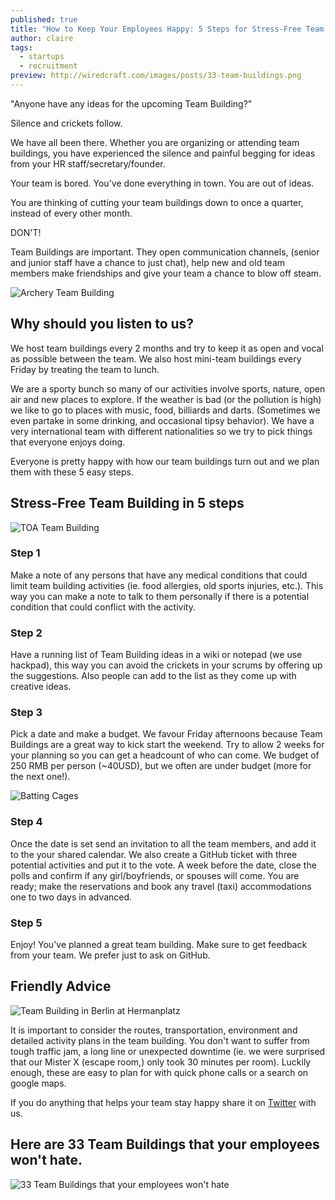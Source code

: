 ```yaml
---
published: true
title: "How to Keep Your Employees Happy: 5 Steps for Stress-Free Team Buildings "
author: claire
tags:
  - startups
  - recruitment
preview: http://wiredcraft.com/images/posts/33-team-buildings.png
---
```


"Anyone have any ideas for the upcoming Team Building?"

Silence and crickets follow.

We have all been there. Whether you are organizing or attending team buildings, you have experienced the silence and painful begging for ideas from your HR staff/secretary/founder.

<!-- more -->

Your team is bored. You've done everything in town. You are out of ideas.

You are thinking of cutting your team buildings down to once a quarter, instead of every other month.

DON'T!

Team Buildings are important. They open communication channels, (senior and junior staff have a chance to just chat), help new and old team members make friendships and give your team a chance to blow off steam.

![Archery Team Building](//wiredcraft.com/images/posts/archery.jpg)

## Why should you listen to us?

We host team buildings every 2 months and try to keep it as open and vocal as possible between the team. We also host mini-team buildings every Friday by treating the team to lunch.

We are a sporty bunch so many of our activities involve sports, nature, open air and new places to explore. If the weather is bad (or the pollution is high) we like to go to places with music, food, billiards and darts. (Sometimes we even partake in some drinking, and occasional tipsy behavior). We have a very international team with different nationalities so we try to pick things that everyone enjoys doing.

Everyone is pretty happy with how our team buildings turn out and we plan them with these 5 easy steps.

## Stress-Free Team Building in 5 steps

![TOA Team Building](//wiredcraft.com/images/posts/toa.jpg)

### Step 1

Make a note of any persons that have any medical conditions that could limit team building activities (ie. food allergies, old sports injuries, etc.). This way you can make a note to talk to them personally if there is a potential condition that could conflict with the activity.

### Step 2

Have a running list of Team Building ideas in a wiki or notepad (we use hackpad), this way you can avoid the crickets in your scrums by offering up the suggestions. Also people can add to the list as they come up with creative ideas.

### Step 3

Pick a date and make a budget. We favour Friday afternoons because Team Buildings are a great way to kick start the weekend. Try to allow 2 weeks for your planning so you can get a headcount of who can come. We budget of 250 RMB per person (~40USD), but we often are under budget (more for the next one!).

![Batting Cages](//wiredcraft.com/images/posts/batting-cages.jpg)

### Step 4

Once the date is set send an invitation to all the team members, and add it to the your shared calendar. We also create a GitHub ticket with three potential activities and put it to the vote. A week before the date, close the polls and confirm if any girl/boyfriends, or spouses will come. You are ready; make the reservations and book any travel (taxi) accommodations one to two days in advanced.

### Step 5

Enjoy! You've planned a great team building. Make sure to get feedback from your team. We prefer just to ask on GitHub.

## Friendly Advice

![Team Building in Berlin at Hermanplatz](//wiredcraft.com/images/posts/hermanplatz-germany.jpg)

It is important to consider the routes, transportation, environment and detailed activity plans in the team building. You don't want to suffer from tough traffic jam, a long line or unexpected downtime (ie. we were surprised that our Mister X (escape room,) only took 30 minutes per room). Luckily enough, these are easy to plan for with quick phone calls or a search on google maps.

If you do anything that helps your team stay happy share it on [Twitter](https://twitter.com/wiredcraft) with us.

## Here are 33 Team Buildings that your employees won't hate.

![33 Team Buildings that your employees won't hate](//wiredcraft.com/images/posts/teambuildings.png)
